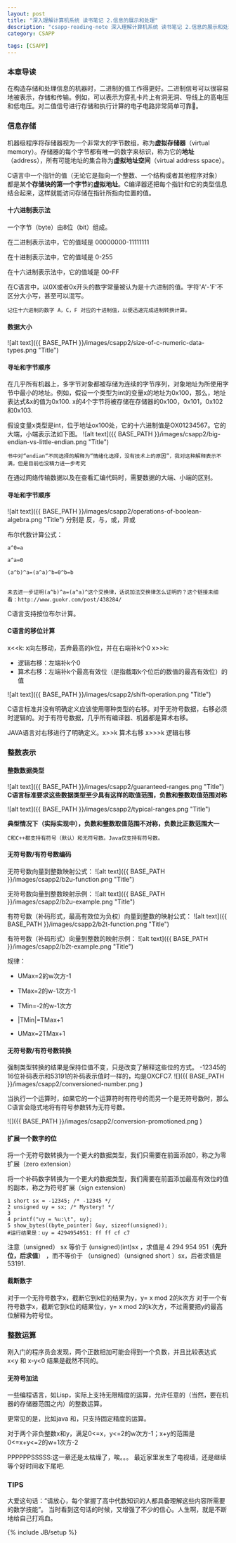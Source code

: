 ```yaml
---
layout: post
title: "深入理解计算机系统 读书笔记 2.信息的展示和处理"
description: "csapp-reading-note 深入理解计算机系统 读书笔记 2.信息的展示和处理 CSAPP reading note 2 Representing and Manipulating"
category: CSAPP

tags: [CSAPP]
---
```

### 本章导读
在构造存储和处理信息的机器时，二进制的值工作得更好。二进制信号可以很容易地被表示，存储和传输。例如，可以表示为穿孔卡片上有洞无洞、导线上的高电压和低电压。对二值信号进行存储和执行计算的电子电路非常简单可靠。

### 信息存储
机器级程序将存储器视为一个非常大的字节数组，称为**虚拟存储器**（virtual memory）。存储器的每个字节都有唯一的数字来标识，称为它的**地址**（address），所有可能地址的集合称为**虚拟地址空间**（virtual address space）。

C语言中一个指针的值（无论它是指向一个整数、一个结构或者其他程序对象）
都是某**个存储块的第一个字节**的**虚拟地址**。C编译器还把每个指针和它的类型信息结合起来，这样就能访问存储在指针所指向位置的值。

#### 十六进制表示法
一个字节（byte）由8位（bit）组成。

在二进制表示法中，它的值域是 00000000-11111111

在十进制表示法中，它的值域是 0-255

在十六进制表示法中，它的值域是 00-FF

在C语言中，以0X或者0x开头的数字常量被认为是十六进制的值。字符'A'-'F'不区分大小写，甚至可以混写。

	记住十六进制的数字 A，C，F 对应的十进制值，以便迅速完成进制转换计算。

#### 数据大小
![alt text]({{ BASE_PATH }}/images/csapp2/size-of-c-numeric-data-types.png "Title")

#### 寻址和字节顺序
在几乎所有机器上，多字节对象都被存储为连续的字节序列，对象地址为所使用字节中最小的地址。例如，假设一个类型为int的变量x的地址为0x100，那么，地址表达式&x的值为0x100. x的4个字节将被存储在存储器的0x100，0x101，0x102和0x103.

假设变量x类型是int，位于地址ox100处，它的十六进制值是OX01234567。它的大端，小端表示法如下图。
![alt text]({{ BASE_PATH }}/images/csapp2/big-endian-vs-little-endian.png "Title")

	书中对“endian“不同选择的解释为“情绪化选择，没有技术上的原因”，我对这种解释表示不满，但是目前也没精力进一步考究
	
在通过网络传输数据以及在查看汇编代码时，需要数据的大端、小端的区别。

#### 寻址和字节顺序
![alt text]({{ BASE_PATH }}/images/csapp2/operations-of-boolean-algebra.png "Title")
分别是 反，与，或，异或

布尔代数计算公式：
	
	a^0=a
	
	a^a=0
	
	(a^b)^a=(a^a)^b=0^b=b
	
	
	未去进一步证明(a^b)^a=(a^a)^这个交换律，话说加法交换律怎么证明的？这个链接未细看：http://www.guokr.com/post/438284/
	
C语言支持按位布尔计算。

#### C语言的移位计算

x<<k: x向左移动，丢弃最高的k位，并在右端补k个0
x>>k:
 
* 逻辑右移：左端补k个0   
* 算术右移：左端补k个最高有效位（是指截取k个位后的数值的最高有效位）的值

![alt text]({{ BASE_PATH }}/images/csapp2/shift-operation.png "Title")	
 
C语言标准并没有明确定义应该使用哪种类型的右移。对于无符号数据，右移必须时逻辑的。对于有符号数据，几乎所有编译器、机器都是算术右移。

JAVA语言对右移进行了明确定义。x>>k 算术右移 x>>>k 逻辑右移

### 整数表示
#### 整数数据类型

![alt text]({{ BASE_PATH }}/images/csapp2/guaranteed-ranges.png "Title")	
**C语言标准要求这些数据类型至少具有这样的取值范围，负数和整数取值范围对称**

![alt text]({{ BASE_PATH }}/images/csapp2/typical-ranges.png "Title")	

**典型情况下（实际实现中），负数和整数取值范围不对称，负数比正数范围大一**

	C和C++都支持有符号（默认）和无符号数。Java仅支持有符号数。
	
#### 无符号数/有符号数编码

无符号数向量到整数映射公式：
![alt text]({{ BASE_PATH }}/images/csapp2/b2u-function.png "Title")	

无符号数向量到整数映射示例：
![alt text]({{ BASE_PATH }}/images/csapp2/b2u-example.png "Title")	

有符号数（补码形式，最高有效位为负权）向量到整数的映射公式：
![alt text]({{ BASE_PATH }}/images/csapp2/b2t-function.png "Title")	

有符号数（补码形式）向量到整数的映射示例：
![alt text]({{ BASE_PATH }}/images/csapp2/b2t-example.png "Title")	

规律：

* UMax=2的w次方-1

* TMax=2的w-1次方-1

* TMin=-2的w-1次方

* |TMin|=TMax+1

* UMax=2TMax+1

#### 无符号数/有符号数转换
强制类型转换的结果是保持位值不变，只是改变了解释这些位的方式。
-12345的16位补码表示和53191的补码表示值时一样的，均是OXCFC7.
![]({{ BASE_PATH }}/images/csapp2/conversioned-number.png )	

当执行一个运算时，如果它的一个运算符时有符号的而另一个是无符号数时，那么C语言会隐式地将有符号参数转为无符号数。

![]({{ BASE_PATH }}/images/csapp2/conversion-promotioned.png )	
 
#### 扩展一个数字的位
将一个无符号数转换为一个更大的数据类型，我们只需要在前面添加0，称之为零扩展（zero extension）

将一个补码数字转换为一个更大的数据类型，我们需要在前面添加最高有效位的值的副本，称之为符号扩展（sign extension）

	1 short sx = -12345; /* -12345 */	2 unsigned uy = sx; /* Mystery! */	3	4 printf("uy = %u:\t", uy);	5 show_bytes((byte_pointer) &uy, sizeof(unsigned));
	#运行结果是：uy = 4294954951: ff ff cf c7

注意（unsigned） sx 等价于 (unsigned)(int)sx ，求值是 4 294 954 951（**先升位，后求值**） ，而不等价于 （unsigned）（unsigned short ）sx，后者求值是 53191.

#### 截断数字
对于一个无符号数字x，截断它到k位的结果为y，y= x mod 2的k次方
对于一个有符号数字x，截断它到k位的结果位y，y= x mod 2的k次方，不过需要把y的最高位解释为符号位。

### 整数运算
刚入门的程序员会发现，两个正数相加可能会得到一个负数，并且比较表达式 x<y 和  x-y<0 结果是截然不同的。
#### 无符号加法
一些编程语言，如Lisp，实际上支持无限精度的运算，允许任意的（当然，要在机器的存储器范围之内）的整数运算。

更常见的是，比如java 和，只支持固定精度的运算。

对于两个非负整数x和y，满足0<=x，y<=2的w次方-1；x+y的范围是0<=x+y<=2的w+1次方-2

PPPPPPSSSSS:这一章还是太枯燥了，唉。。。 最近家里发生了电视墙，还是继续等个好时间收下尾吧.

	
### TIPS
大爱这句话：“请放心，每个掌握了高中代数知识的人都具备理解这些内容所需要的数学技能”。 当时看到这句话的时候，又增强了不少的信心。人生啊，就是不断地给自己打鸡血。

{% include JB/setup %}
